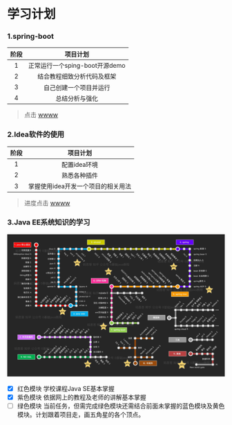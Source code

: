 # 学习计划

### 1.spring-boot
| 阶段 | 项目计划 |
| :------: | :------: |
|1|正常运行一个sping-boot开源demo|
|2|结合教程细致分析代码及框架|
|3|自己创建一个项目并运行|
|4|总结分析与强化|
> 点击 [wwww](./SpringBoot进度.md)
### 2.Idea软件的使用
| 阶段 | 项目计划 |
| :------: | :------: |
|1|配置idea环境|
|2|熟悉各种插件|
|3|掌握使用idea开发一个项目的相关用法|  
> 进度点击 [wwww](./Idea的使用.md)

### 3.Java EE系统知识的学习
![](./pic/13.jpg)
- [x] 红色模块 学校课程Java SE基本掌握
- [x] 紫色模块 依据网上的教程及老师的讲解基本掌握
- [ ] 绿色模块 当前任务，但需完成绿色模块还需结合前面未掌握的蓝色模块及黄色模块。计划跟着项目走，画五角星的各个顶点。
